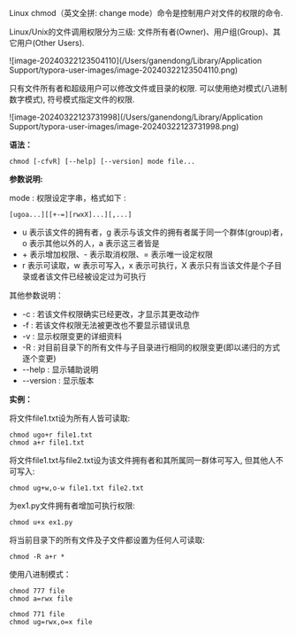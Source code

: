 Linux chmod（英文全拼: change mode）命令是控制用户对文件的权限的命令.

Linux/Unix的文件调用权限分为三级: 文件所有者(Owner)、用户组(Group)、其它用户(Other Users).

![image-20240322123504110](/Users/ganendong/Library/Application Support/typora-user-images/image-20240322123504110.png)

只有文件所有者和超级用户可以修改文件或目录的权限. 可以使用绝对模式(八进制数字模式), 符号模式指定文件的权限.



![image-20240322123731998](/Users/ganendong/Library/Application Support/typora-user-images/image-20240322123731998.png)

**语法：**

```
chmod [-cfvR] [--help] [--version] mode file...
```

**参数说明:**

mode : 权限设定字串，格式如下 :

```
[ugoa...][[+-=][rwxX]...][,...]
```

- u 表示该文件的拥有者，g 表示与该文件的拥有者属于同一个群体(group)者，o 表示其他以外的人，a 表示这三者皆是
- \+ 表示增加权限、- 表示取消权限、= 表示唯一设定权限
- r 表示可读取，w 表示可写入，x 表示可执行，X 表示只有当该文件是个子目录或者该文件已经被设定过为可执行

其他参数说明：

- -c : 若该文件权限确实已经更改，才显示其更改动作
- -f : 若该文件权限无法被更改也不要显示错误讯息
- -v : 显示权限变更的详细资料
- -R : 对目前目录下的所有文件与子目录进行相同的权限变更(即以递归的方式逐个变更)
- --help : 显示辅助说明
- --version : 显示版本

**实例：**

将文件file1.txt设为所有人皆可读取:

```
chmod ugo+r file1.txt
chmod a+r file1.txt
```

将文件file1.txt与file2.txt设为该文件拥有者和其所属同一群体可写入, 但其他人不可写入:

```
chmod ug+w,o-w file1.txt file2.txt
```

为ex1.py文件拥有者增加可执行权限:

```
chmod u+x ex1.py
```

将当前目录下的所有文件及子文件都设置为任何人可读取:

```
chmod -R a+r *
```

使用八进制模式：

```
chmod 777 file
chmod a=rwx file

chmod 771 file
chmod ug=rwx,o=x file
```































